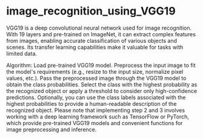 # image_recognition_using_VGG19
VGG19 is a deep convolutional neural network used for image recognition. With 19 layers and pre-trained on ImageNet, it can extract complex features from images, enabling accurate classification of various objects and scenes. Its transfer learning capabilities make it valuable for tasks with limited data.

Algorithm:
Load pre-trained VGG19 model.
Preprocess the input image to fit the model's requirements (e.g., resize to the input size, normalize pixel values, etc.).
Pass the preprocessed image through the VGG19 model to obtain the class probabilities.
Select the class with the highest probability as the recognized object or apply a threshold to consider only high-confidence predictions.
Optionally, you can use the class labels associated with the highest probabilities to provide a human-readable description of the recognized object.
Please note that implementing step 2 and 3 involves working with a deep learning framework such as TensorFlow or PyTorch, which provide pre-trained VGG19 models and convenient functions for image preprocessing and inference.
